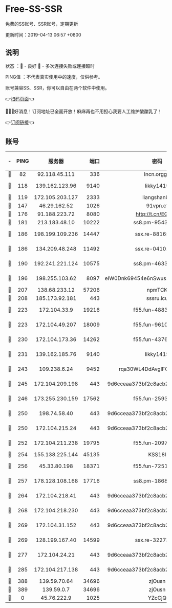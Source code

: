 # Free-SS-SSR

免费的SS账号、SSR账号，定期更新

更新时间：2019-04-13 06:57 +0800

## 说明

状态     ：🙂 - 良好 🙁 - 多次连接失败或连接超时

PING值   ：不代表真实使用中的速度，仅供参考。

账号兼容SS、SSR，你可以自由在两个软件中使用。

👉[扫码页面](https://liesauer.github.io/Free-SS-SSR/)👈

🎉🎉🎉好消息！订阅地址已全面开放！麻麻再也不用担心我要人工维护酸酸乳了！

👉[订阅链接](https://www.liesauer.net/yogurt/subscribe?ACCESS_TOKEN=DAYxR3mMaZAsaqUb)👈

## 账号

|-|PING|服务器|端口|密码|加密方式|区域|
|:----:|:----:|:-----:|-----:|:----:|:----:|:----:|
|🙂|82|92.118.45.111|336|lncn.orgg8|rc4|JP|
|🙂|118|139.162.123.96|9140|likky1415|aes-256-cfb|JP|
|🙂|119|172.105.203.127|2333|liangshanbo|chacha20|JP|
|🙂|147|46.29.162.52|1026|91vpn.cf|rc4-md5|RU|
|🙂|176|91.188.223.72|8080|http://t.cn/EGJIyrl|rc4-md5|RU|
|🙂|181|213.183.48.10|10222|ss8.pm-95437297|rc4-md5|RU|
|🙂|186|198.199.109.236|14447|ssx.re-88165327|aes-256-cfb|US|
|🙂|186|134.209.48.248|11492|ssx.re-04101326|aes-256-cfb|US|
|🙂|190|192.241.221.124|10575|ss8.pm-46330259|aes-256-cfb|US|
|🙂|196|198.255.103.62|8097|eIW0Dnk69454e6nSwuspv9DmS201tQ0D|aes-256-cfb|US|
|🙂|207|138.68.233.12|57206|npmTCK|rc4-md5|US|
|🙂|208|185.173.92.181|443|sssru.icu|rc4-md5|RU|
|🙂|223|172.104.33.9|19216|f55.fun-48839243|aes-256-cfb|SG|
|🙂|223|172.104.49.207|18009|f55.fun-96101322|aes-256-cfb|SG|
|🙂|230|172.104.173.36|14262|f55.fun-43767369|aes-256-cfb|SG|
|🙂|231|139.162.185.76|9140|likky1415|aes-256-cfb|DE|
|🙂|243|109.238.6.24|9452|rqa30WL4DdAvgIFG6Fs3znzTa|aes-256-cfb|FR|
|🙂|245|172.104.209.198|443|9d6cceaa373bf2c8acb22e60b6a58be6|aes-256-cfb|US|
|🙂|246|173.255.230.159|17562|f55.fun-25931401|aes-256-cfb|US|
|🙂|250|198.74.58.40|443|9d6cceaa373bf2c8acb22e60b6a58be6|aes-256-cfb|US|
|🙂|250|172.104.215.24|443|9d6cceaa373bf2c8acb22e60b6a58be6|aes-256-cfb|US|
|🙂|252|172.104.211.238|19795|f55.fun-20974086|aes-256-cfb|US|
|🙂|254|155.138.225.144|45135|KSS18l|rc4-md5|US|
|🙂|256|45.33.80.198|18371|f55.fun-72515330|aes-256-cfb|US|
|🙂|257|178.128.108.168|17716|ss8.pm-18684744|aes-256-cfb|SG|
|🙂|264|172.104.218.41|443|9d6cceaa373bf2c8acb22e60b6a58be6|aes-256-cfb|US|
|🙂|268|172.104.218.230|443|9d6cceaa373bf2c8acb22e60b6a58be6|aes-256-cfb|US|
|🙂|269|172.104.31.152|443|9d6cceaa373bf2c8acb22e60b6a58be6|aes-256-cfb|US|
|🙂|269|128.199.167.40|14599|ssx.re-32273729|aes-256-cfb|SG|
|🙂|277|172.104.24.21|443|9d6cceaa373bf2c8acb22e60b6a58be6|aes-256-cfb|US|
|🙂|285|172.104.217.138|443|9d6cceaa373bf2c8acb22e60b6a58be6|aes-256-cfb|US|
|🙂|388|139.59.70.64|34696|zjOusn|chacha20|IN|
|🙂|389|139.59.0.7|34696|zjOusn|chacha20|IN|
|🙁|0|45.76.222.9|1025|YZcCjQ|rc4-md5|JP|
